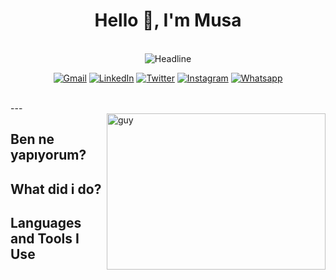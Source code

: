 <h1 align="center">Hello 👋, I'm Musa</h1>


<br/>

<div align=center>
  <img src="https://readme-typing-svg.herokuapp.com?size=40&duration=3000&color=30DC72&center=true&vCenter=true&width=800&height=100&lines=I'm+an+Android+Developer;I'm+an+Android+Instructor" alt="Headline" />
</div>
<p align="center">
	<a href="mailto:musasoydasebyu@gmail.com"><img src="https://img.icons8.com/bubbles/75/000000/gmail.png" alt="Gmail"/></a>
	<a href="https://www.linkedin.com/in/musasoydas/"><img src="https://img.icons8.com/bubbles/75/000000/linkedin.png" alt="LinkedIn"/></a>
	<a href="https://twitter.com/musaasoydasss"><img src="https://img.icons8.com/bubbles/75/000000/twitter-circled.png" alt="Twitter"/></a>  	
	<a href="https://www.instagram.com/musasoydass/"><img src="https://img.icons8.com/bubbles/75/000000/instagram-new--v2.png" alt="Instagram"/></a>
	<a href="https://wa.me/+05416516189"><img src="https://img.icons8.com/bubbles/75/000000/whatsapp.png" alt="Whatsapp"/></a>
</p>
<br/>
---
<br/>
<img align="right" height="250" alt="guy" width="350" src="https://i.pinimg.com/originals/e4/26/70/e426702edf874b181aced1e2fa5c6cde.gif" /> </a>
<h2 align="left">Ben ne yapıyorum?</h2>

<h2 align="left">What did i do?</h2>

<h2 align="left">Languages and Tools I Use</h2>
